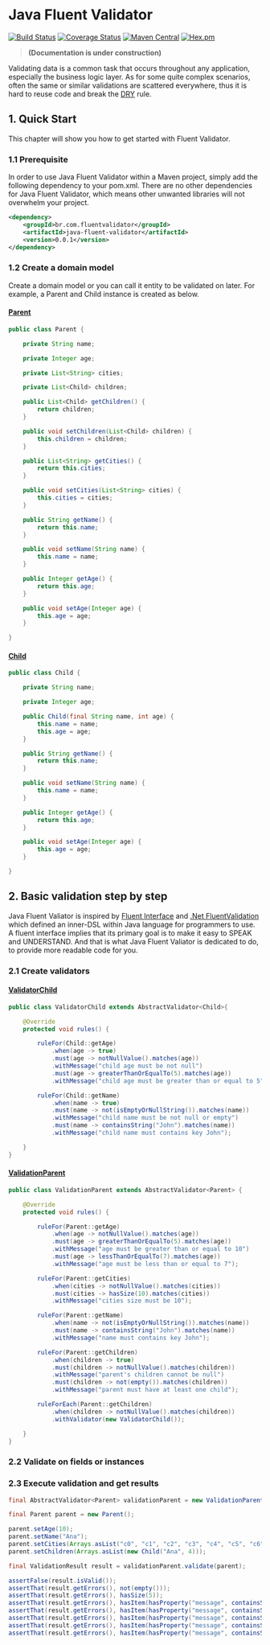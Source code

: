# Java Fluent Validator

[![Build Status](https://travis-ci.org/mvallim/java-fluent-validator.svg?branch=master)](https://travis-ci.org/mvallim/java-fluent-validator)
[![Coverage Status](https://coveralls.io/repos/github/mvallim/java-fluent-validator/badge.svg?branch=master)](https://coveralls.io/github/mvallim/java-fluent-validator?branch=master)
[![Maven Central](https://maven-badges.herokuapp.com/maven-central/br.com.fluentvalidator/java-fluent-validator/badge.svg)](https://maven-badges.herokuapp.com/maven-central/br.com.fluentvalidator/java-fluent-validator)
[![Hex.pm](https://img.shields.io/hexpm/l/plug.svg)](http://www.apache.org/licenses/LICENSE-2.0)

> **(Documentation is under construction)**

Validating data is a common task that occurs throughout any application, especially the business logic layer. As for some quite complex scenarios, often the same or similar validations are scattered everywhere, thus it is hard to reuse code and break the [DRY](https://en.wikipedia.org/wiki/Don%27t_repeat_yourself) rule.

## 1. Quick Start

This chapter will show you how to get started with Fluent Validator.

### 1.1 Prerequisite

In order to use Java Fluent Validator within a Maven project, simply add the following dependency to your pom.xml. There are no other dependencies for Java Fluent Validator, which means other unwanted libraries will not overwhelm your project.

```xml
<dependency>
    <groupId>br.com.fluentvalidator</groupId>
    <artifactId>java-fluent-validator</artifactId>
    <version>0.0.1</version>
</dependency>
```

### 1.2 Create a domain model

Create a domain model or you can call it entity to be validated on later. For example, a Parent and Child instance is created as below.

#### [Parent](src/test/java/br/com/fluentvalidator/model/Parent.java)

```java
public class Parent {

    private String name;

    private Integer age;

    private List<String> cities;

    private List<Child> children;

    public List<Child> getChildren() {
        return children;
    }

    public void setChildren(List<Child> children) {
        this.children = children;
    }

    public List<String> getCities() {
        return this.cities;
    }

    public void setCities(List<String> cities) {
        this.cities = cities;
    }

    public String getName() {
        return this.name;
    }

    public void setName(String name) {
        this.name = name;
    }

    public Integer getAge() {
        return this.age;
    }

    public void setAge(Integer age) {
        this.age = age;
    }

}
```

#### [Child](src/test/java/br/com/fluentvalidator/model/Child.java)

```java
public class Child {

    private String name;

    private Integer age;

    public Child(final String name, int age) {
        this.name = name;
        this.age = age;
    }

    public String getName() {
        return this.name;
    }

    public void setName(String name) {
        this.name = name;
    }

    public Integer getAge() {
        return this.age;
    }

    public void setAge(Integer age) {
        this.age = age;
    }

}
```

## 2. Basic validation step by step

Java Fluent Valiator is inspired by [Fluent Interface](https://www.martinfowler.com/bliki/FluentInterface.html) and [.Net FluentValidation](https://fluentvalidation.net/) which defined an inner-DSL within Java language for programmers to use. A fluent interface implies that its primary goal is to make it easy to SPEAK and UNDERSTAND. And that is what Java Fluent Valiator is dedicated to do, to provide more readable code for you.

### 2.1 Create validators

#### [ValidatorChild](src/test/java/br/com/fluentvalidator/validator/ValidatorChild.java)

```java
public class ValidatorChild extends AbstractValidator<Child>{

    @Override
    protected void rules() {

        ruleFor(Child::getAge)
            .when(age -> true)
            .must(age -> notNullValue().matches(age))
            .withMessage("child age must be not null")
            .must(age -> greaterThanOrEqualTo(5).matches(age))
            .withMessage("child age must be greater than or equal to 5");

        ruleFor(Child::getName)
            .when(name -> true)
            .must(name -> not(isEmptyOrNullString()).matches(name))
            .withMessage("child name must be not null or empty")
            .must(name -> containsString("John").matches(name))
            .withMessage("child name must contains key John");

    }
}
```

#### [ValidationParent](src/test/java/br/com/fluentvalidator/validator/ValidationParent.java)

```java
public class ValidationParent extends AbstractValidator<Parent> {

    @Override
    protected void rules() {

        ruleFor(Parent::getAge)
            .when(age -> notNullValue().matches(age))
            .must(age -> greaterThanOrEqualTo(5).matches(age))
            .withMessage("age must be greater than or equal to 10")
            .must(age -> lessThanOrEqualTo(7).matches(age))
            .withMessage("age must be less than or equal to 7");

        ruleFor(Parent::getCities)
            .when(cities -> notNullValue().matches(cities))
            .must(cities -> hasSize(10).matches(cities))
            .withMessage("cities size must be 10");

        ruleFor(Parent::getName)
            .when(name -> not(isEmptyOrNullString()).matches(name))
            .must(name -> containsString("John").matches(name))
            .withMessage("name must contains key John");

        ruleFor(Parent::getChildren)
            .when(children -> true)
            .must(children -> notNullValue().matches(children))
            .withMessage("parent's children cannot be null")
            .must(children -> not(empty()).matches(children))
            .withMessage("parent must have at least one child");

        ruleForEach(Parent::getChildren)
            .when(children -> notNullValue().matches(children))
            .withValidator(new ValidatorChild());

    }
}
```

### 2.2 Validate on fields or instances

### 2.3 Execute validation and get results

```java
final AbstractValidator<Parent> validationParent = new ValidationParent();

final Parent parent = new Parent();

parent.setAge(10);
parent.setName("Ana");
parent.setCities(Arrays.asList("c0", "c1", "c2", "c3", "c4", "c5", "c6", "c7", "c8"));
parent.setChildren(Arrays.asList(new Child("Ana", 4)));

final ValidationResult result = validationParent.validate(parent);

assertFalse(result.isValid());
assertThat(result.getErrors(), not(empty()));
assertThat(result.getErrors(), hasSize(5));
assertThat(result.getErrors(), hasItem(hasProperty("message", containsString("name must contains key John"))));
assertThat(result.getErrors(), hasItem(hasProperty("message", containsString("child age must be greater than or equal to 5"))));
assertThat(result.getErrors(), hasItem(hasProperty("message", containsString("age must be less than or equal to 7"))));
assertThat(result.getErrors(), hasItem(hasProperty("message", containsString("cities size must be 10"))));
assertThat(result.getErrors(), hasItem(hasProperty("message", containsString("name must contains key John"))));
```
